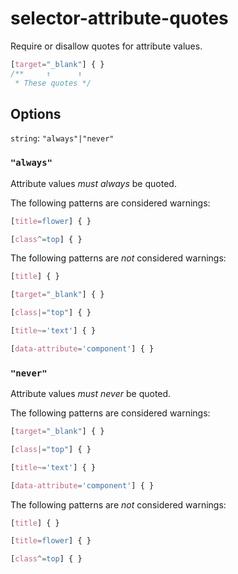 # selector-attribute-quotes

Require or disallow quotes for attribute values.

```css
[target="_blank"] { }
/**     ↑      ↑
 * These quotes */
```

## Options

`string`: `"always"|"never"`

### `"always"`

Attribute values *must always* be quoted.

The following patterns are considered warnings:

```css
[title=flower] { }
```

```css
[class^=top] { }
```

The following patterns are *not* considered warnings:

```css
[title] { }
```

```css
[target="_blank"] { }
```

```css
[class|="top"] { }
```

```css
[title~='text'] { }
```

```css
[data-attribute='component'] { }
```

### `"never"`

Attribute values *must never* be quoted.

The following patterns are considered warnings:

```css
[target="_blank"] { }
```

```css
[class|="top"] { }
```

```css
[title~='text'] { }
```

```css
[data-attribute='component'] { }
```

The following patterns are *not* considered warnings:

```css
[title] { }
```

```css
[title=flower] { }
```

```css
[class^=top] { }
```
